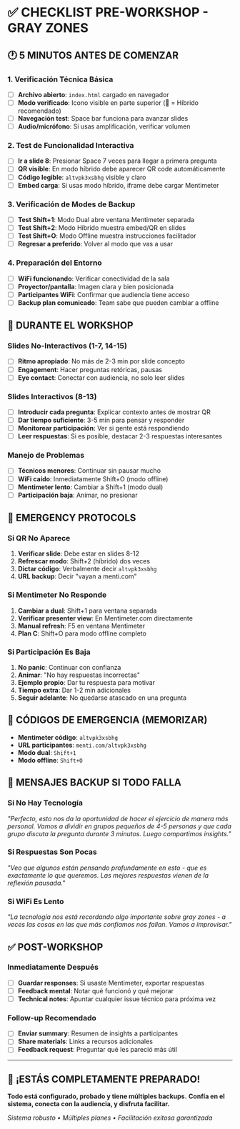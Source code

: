 # ✅ CHECKLIST PRE-WORKSHOP - GRAY ZONES

## 🕐 5 MINUTOS ANTES DE COMENZAR

### 1. Verificación Técnica Básica

- [ ] **Archivo abierto**: `index.html` cargado en navegador
- [ ] **Modo verificado**: Icono visible en parte superior (📱 = Híbrido recomendado)
- [ ] **Navegación test**: Space bar funciona para avanzar slides
- [ ] **Audio/micrófono**: Si usas amplificación, verificar volumen

### 2. Test de Funcionalidad Interactiva

- [ ] **Ir a slide 8**: Presionar Space 7 veces para llegar a primera pregunta
- [ ] **QR visible**: En modo híbrido debe aparecer QR code automáticamente
- [ ] **Código legible**: `altvpk3xsbhg` visible y claro
- [ ] **Embed carga**: Si usas modo híbrido, iframe debe cargar Mentimeter

### 3. Verificación de Modes de Backup

- [ ] **Test Shift+1**: Modo Dual abre ventana Mentimeter separada
- [ ] **Test Shift+2**: Modo Híbrido muestra embed/QR en slides
- [ ] **Test Shift+O**: Modo Offline muestra instrucciones facilitador
- [ ] **Regresar a preferido**: Volver al modo que vas a usar

### 4. Preparación del Entorno

- [ ] **WiFi funcionando**: Verificar conectividad de la sala
- [ ] **Proyector/pantalla**: Imagen clara y bien posicionada
- [ ] **Participantes WiFi**: Confirmar que audiencia tiene acceso
- [ ] **Backup plan comunicado**: Team sabe que pueden cambiar a offline

## 🎯 DURANTE EL WORKSHOP

### Slides No-Interactivos (1-7, 14-15)

- [ ] **Ritmo apropiado**: No más de 2-3 min por slide concepto
- [ ] **Engagement**: Hacer preguntas retóricas, pausas
- [ ] **Eye contact**: Conectar con audiencia, no solo leer slides

### Slides Interactivos (8-13)

- [ ] **Introducir cada pregunta**: Explicar contexto antes de mostrar QR
- [ ] **Dar tiempo suficiente**: 3-5 min para pensar y responder
- [ ] **Monitorear participación**: Ver si gente está respondiendo
- [ ] **Leer respuestas**: Si es posible, destacar 2-3 respuestas interesantes

### Manejo de Problemas

- [ ] **Técnicos menores**: Continuar sin pausar mucho
- [ ] **WiFi caído**: Inmediatamente Shift+O (modo offline)
- [ ] **Mentimeter lento**: Cambiar a Shift+1 (modo dual)
- [ ] **Participación baja**: Animar, no presionar

## 🔧 EMERGENCY PROTOCOLS

### Si QR No Aparece

1. **Verificar slide**: Debe estar en slides 8-12
2. **Refrescar modo**: Shift+2 (híbrido) dos veces
3. **Dictar código**: Verbalmente decir `altvpk3xsbhg`
4. **URL backup**: Decir "vayan a menti.com"

### Si Mentimeter No Responde

1. **Cambiar a dual**: Shift+1 para ventana separada
2. **Verificar presenter view**: En Mentimeter.com directamente
3. **Manual refresh**: F5 en ventana Mentimeter
4. **Plan C**: Shift+O para modo offline completo

### Si Participación Es Baja

1. **No panic**: Continuar con confianza
2. **Animar**: "No hay respuestas incorrectas"
3. **Ejemplo propio**: Dar tu respuesta para motivar
4. **Tiempo extra**: Dar 1-2 min adicionales
5. **Seguir adelante**: No quedarse atascado en una pregunta

## 📱 CÓDIGOS DE EMERGENCIA (MEMORIZAR)

- **Mentimeter código**: `altvpk3xsbhg`
- **URL participantes**: `menti.com/altvpk3xsbhg`
- **Modo dual**: `Shift+1`
- **Modo offline**: `Shift+O`

## 🎯 MENSAJES BACKUP SI TODO FALLA

### Si No Hay Tecnología

_"Perfecto, esto nos da la oportunidad de hacer el ejercicio de manera más personal. Vamos a dividir en grupos pequeños de 4-5 personas y que cada grupo discuta la pregunta durante 3 minutos. Luego compartimos insights."_

### Si Respuestas Son Pocas

_"Veo que algunos están pensando profundamente en esto - que es exactamente lo que queremos. Las mejores respuestas vienen de la reflexión pausada."_

### Si WiFi Es Lento

_"La tecnología nos está recordando algo importante sobre gray zones - a veces las cosas en las que más confiamos nos fallan. Vamos a improvisar."_

## ✅ POST-WORKSHOP

### Inmediatamente Después

- [ ] **Guardar responses**: Si usaste Mentimeter, exportar respuestas
- [ ] **Feedback mental**: Notar qué funcionó y qué mejorar
- [ ] **Technical notes**: Apuntar cualquier issue técnico para próxima vez

### Follow-up Recomendado

- [ ] **Enviar summary**: Resumen de insights a participantes
- [ ] **Share materials**: Links a recursos adicionales
- [ ] **Feedback request**: Preguntar qué les pareció más útil

---

## 🚀 ¡ESTÁS COMPLETAMENTE PREPARADO!

**Todo está configurado, probado y tiene múltiples backups.**
**Confía en el sistema, conecta con la audiencia, y disfruta facilitar.**

_Sistema robusto • Múltiples planes • Facilitación exitosa garantizada_
